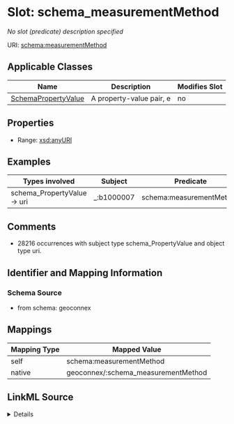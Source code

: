 

# Slot: schema_measurementMethod


_No slot (predicate) description specified_





URI: [schema:measurementMethod](https://schema.org/measurementMethod)



<!-- no inheritance hierarchy -->





## Applicable Classes

| Name | Description | Modifies Slot |
| --- | --- | --- |
| [SchemaPropertyValue](../classes/SchemaPropertyValue.md) | A property-value pair, e |  no  |







## Properties

* Range: [xsd:anyURI](xsd:anyURI)






## Examples

| Types involved | Subject | Predicate | Object |
| --- | --- | --- | --- |
| schema_PropertyValue → uri | _:b1000007 | schema:measurementMethod | _:b1570585 |


## Comments

* 28216 occurrences with subject type schema_PropertyValue and object type uri.

## Identifier and Mapping Information







### Schema Source


* from schema: geoconnex




## Mappings

| Mapping Type | Mapped Value |
| ---  | ---  |
| self | schema:measurementMethod |
| native | geoconnex/:schema_measurementMethod |




## LinkML Source

<details>
```yaml
name: schema_measurementMethod
description: No slot (predicate) description specified
comments:
- 28216 occurrences with subject type schema_PropertyValue and object type uri.
examples:
- description: schema_PropertyValue → uri
  object:
    example_object: _:b1570585
    example_predicate: schema:measurementMethod
    example_subject: _:b1000007
from_schema: geoconnex
rank: 1000
slot_uri: schema:measurementMethod
alias: schema_measurementMethod
domain_of:
- schema_PropertyValue
range: uri

```
</details>